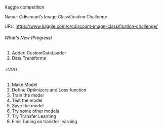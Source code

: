 Kaggle competition

Name: Cdiscount’s Image Classification Challenge

URL: https://www.kaggle.com/c/cdiscount-image-classification-challenge/

###### What's New (Progress) ######
1. Added CustomDataLoader
2. Data Transforms

###### TODO ######
1. Make Model
2. Define Optimizers and Loss function
3. Train the model
4. Test the model
5. Save the model
6. Try some other models
7. Try Transfer Learning
8. Fine Tuning on transfer learning
